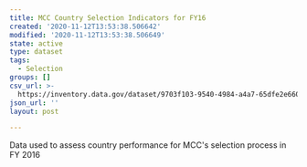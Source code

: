 ```yaml
---
title: MCC Country Selection Indicators for FY16
created: '2020-11-12T13:53:38.506642'
modified: '2020-11-12T13:53:38.506649'
state: active
type: dataset
tags:
  - Selection
groups: []
csv_url: >-
  https://inventory.data.gov/dataset/9703f103-9540-4984-a4a7-65dfe2e6604e/resource/5879b6c2-5f53-441a-9d8e-0976bdb4fc80/download/tradepolicyfy16.csv
json_url: ''
layout: post

---
```

Data used to assess country performance for MCC's selection process in FY 2016
